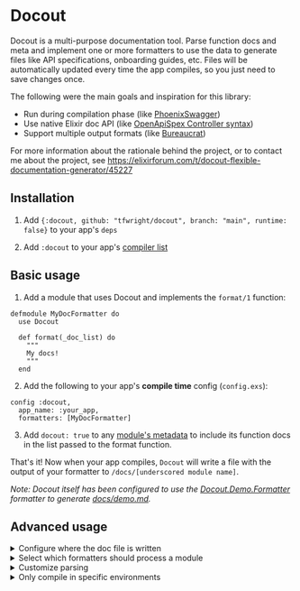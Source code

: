 # Docout

Docout is a multi-purpose documentation tool. Parse function docs and meta and implement one or more formatters to use the data to generate files like API specifications, onboarding guides, etc. Files will be automatically updated every time the app compiles, so you just need to save changes once.

The following were the main goals and inspiration for this library:

* Run during compilation phase (like [PhoenixSwagger](https://github.com/xerions/phoenix_swagger))
* Use native Elixir doc API (like [OpenApiSpex Controller syntax](https://github.com/open-api-spex/open_api_spex/blob/master/lib/open_api_spex/controller.ex))
* Support multiple output formats (like [Bureaucrat](https://github.com/api-hogs/bureaucrat))

For more information about the rationale behind the project, or to contact me about the project, see https://elixirforum.com/t/docout-flexible-documentation-generator/45227

## Installation

1. Add `{:docout, github: "tfwright/docout", branch: "main", runtime: false}` to your app's `deps`

2. Add `:docout` to your app's [compiler list](https://hexdocs.pm/mix/1.12/Mix.Tasks.Compile.html#content)

## Basic usage

1. Add a module that uses Docout and implements the `format/1` function:

  ```
  defmodule MyDocFormatter do
    use Docout

    def format(_doc_list) do
      """
      My docs!
      """
    end
  ```

2. Add the following to your app's **compile time** config (`config.exs`):

  ```
  config :docout,
    app_name: :your_app,
    formatters: [MyDocFormatter]
  ```

3. Add `docout: true` to any [module's metadata](https://hexdocs.pm/elixir/writing-documentation.html#documentation-metadata) to include its function docs in the list passed to the format function.

That's it! Now when your app compiles, `Docout` will write a file with the output of your formatter to `/docs/[underscored module name]`.

*Note: Docout itself has been configured to use the [Docout.Demo.Formatter](demo/formatter.ex) formatter to generate [docs/demo.md](docs/demo.md).*

## Advanced usage

<details>
<summary>Configure where the doc file is written</summary>
  ```
  defmodule MyDocFormatter do
    use Docout, output_path: "other_dir/mydocs.html"
  end
  ```

  `output_path` should be a path relative to your app's root
</details>

<details>
<summary>Select which formatters should process a module</summary>

  ```
  defmodule MyModule do
    @moduledoc docout: [XFormatter, YFormatter]
  end
  ```
</details>

<details>
<summary>Customize parsing</summary>

  In order to simplify formatting logic, you might want to change how Docout preprocesses the docs for a module. Set the value of the `parse_function` option to any 2 arity function reference to be invoked instead of `Docout.parse/2`

  ```
  defmodule MyDocFormatter do
    # this formatter doesn't care about the module being documented
    use Docout, parse_function: fn mod, docs -> docs end
  end
  ```
</details>

<details>
<summary>Only compile in specific environments</summary>

  ```
  # mix.exs
  def project do
    # ...
    compilers: Mix.compilers() ++ compilers(Mix.env())
    # ...
  end

  # ...

  defp compilers(:dev), do: [:docout]
  defp compilers(_), do: []  
  ```
</details>
